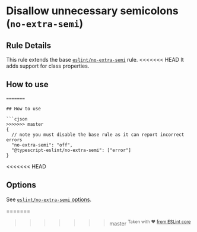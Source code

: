 # Disallow unnecessary semicolons (`no-extra-semi`)

## Rule Details

This rule extends the base [`eslint/no-extra-semi`](https://eslint.org/docs/rules/no-extra-semi) rule.
<<<<<<< HEAD
It adds support for class properties.

## How to use

```jsonc
=======

## How to use

```cjson
>>>>>>> master
{
  // note you must disable the base rule as it can report incorrect errors
  "no-extra-semi": "off",
  "@typescript-eslint/no-extra-semi": ["error"]
}
```

<<<<<<< HEAD
## Options

See [`eslint/no-extra-semi` options](https://eslint.org/docs/rules/no-extra-semi#options).

=======
>>>>>>> master
<sup>Taken with ❤️ [from ESLint core](https://github.com/eslint/eslint/blob/master/docs/rules/no-extra-semi.md)</sup>
